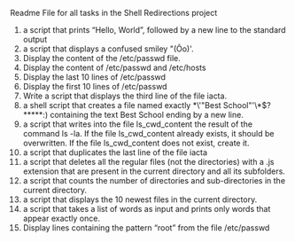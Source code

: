 Readme File for all tasks in the Shell Redirections project
1. a script that prints “Hello, World”, followed by a new line to the standard output
2. a script that displays a confused smiley "(Ôo)'.
3. Display the content of the /etc/passwd file.
4. Display the content of /etc/passwd and /etc/hosts
5. Display the last 10 lines of /etc/passwd
6. Display the first 10 lines of /etc/passwd
7. Write a script that displays the third line of the file iacta.
8.  a shell script that creates a file named exactly \*\\'"Best School"\'\\*$\?\*\*\*\*\*:) containing the text Best School ending by a new line.
9.  a script that writes into the file ls_cwd_content the result of the command ls -la. If the file ls_cwd_content already exists, it should be overwritten. If the file ls_cwd_content does not exist, create it.
10. a script that duplicates the last line of the file iacta
11. a script that deletes all the regular files (not the directories) with a .js extension that are present in the current directory and all its subfolders.
12. a script that counts the number of directories and sub-directories in the current directory.
13.  a script that displays the 10 newest files in the current directory.
14. a script that takes a list of words as input and prints only words that appear exactly once.
15. Display lines containing the pattern “root” from the file /etc/passwd

